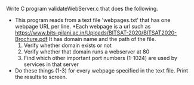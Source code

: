 Write C program validateWebServer.c that does the following.
* This program reads from a text file 'webpages.txt' that has one webpage URL per line.
*Each webpage is a url such as https://www.bits-pilani.ac.in/Uploads/BITSAT-2020/BITSAT2020-Brochure.pdf It has domain name and the path of the file.
  1. Verify whether domain exists or not
  2. Verify whether that domain runs a webserver at 80
  3. Find which other important port numbers (1-1024) are used by services in that server
* Do these things (1-3) for every webpage specified in the text file. Print the results to
screen.
